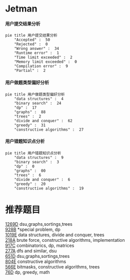 # Jetman

<!-- tabs:start -->



#### **用户提交结果分析**

```mermaid
pie title 用户提交结果分析
    "Accepted" :  50
    "Rejected" :  0
    "Wrong answer" :  34
    "Runtime error" :  1
    "Time limit exceeded" :  2
    "Memory limit exceeded" :  0
    "Compilation error" :  9
    "Partial" :  2
```

#### **用户做题类型偏好分析**

```mermaid
pie title 用户做题类型偏好分析
    "data structures" :  4
    "binary search" :  24
    "dp" :  17
    "graphs" :  88
    "trees" :  2
    "divide and conquer" :  62
    "greedy" :  31
    "constructive algorithms" :  27
```
#### **用户错题知识点分析**

```mermaid
pie title 用户错题知识点分析
    "data structures" :  9
    "binary search" :  3
    "dp" :  0
    "graphs" :  00
    "trees" :  6
    "divide and conquer" :  6
    "greedy" :  20
    "constructive algorithms" :  19
```



<!-- tabs:end -->
# 推荐题目
[1269D](https://codeforces.com/contest/1269/problem/D)		dsu,graphs,sortings,trees		  
[928B](https://codeforces.com/contest/928/problem/B)		*special problem,
                        dp		  
[1019E](https://codeforces.com/contest/1019/problem/E)		data structures,
                        divide and conquer,
                        trees		  
[218A](https://codeforces.com/contest/218/problem/A)		brute force,
                        constructive algorithms,
                        implementation		  
[917C](https://codeforces.com/contest/917/problem/C)		combinatorics,
                        dp,
                        matrices		  
[277A](https://codeforces.com/contest/277/problem/A)		dfs and similar,
                        dsu		  
[651D](https://codeforces.com/contest/651/problem/D)		dsu,graphs,sortings,trees		  
[804E](https://codeforces.com/contest/804/problem/E)		constructive algorithms		  
[566E](https://codeforces.com/contest/566/problem/E)		bitmasks,
                        constructive algorithms,
                        trees		  
[76D](https://codeforces.com/contest/76/problem/D)		dp,
                        greedy,
                        math		  
